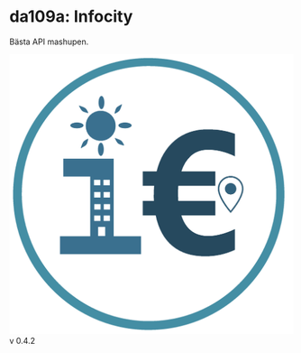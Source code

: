 # da109a: Infocity

Bästa API mashupen.

![logo](https://github.com/PhilipHolmqvist/da109a-infocity/blob/main/FrontEnd/static/icons/infocity-icon_v2_221227.png)
v 0.4.2
